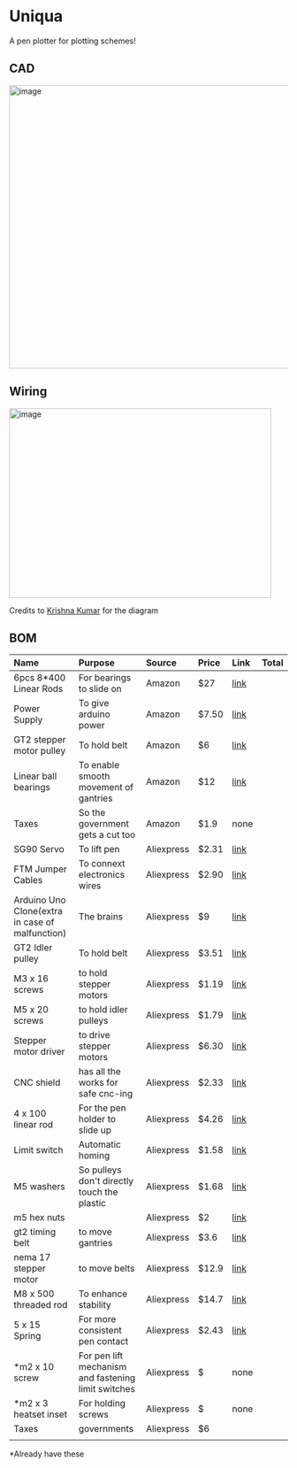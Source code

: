 # Uniqua
A pen plotter for plotting schemes!

## CAD
<img width="690" height="512" alt="image" src="https://github.com/user-attachments/assets/8aa379eb-93bb-436f-86bc-1acc75314d31" />


## Wiring
<img width="474" height="343" alt="image" src="https://github.com/user-attachments/assets/9d6dde57-ed8b-4e34-9c51-7f1ab46ce735" />

Credits to [Krishna Kumar](https://www.hackster.io/kk1211114) for the diagram


## BOM
| Name   | Purpose      | Source         | Price | Link | Total|
|:-------|:-------------|:---------------|:------|:------|:----------|
|6pcs 8*400 Linear Rods|For bearings to slide on|Amazon|$27|[link](https://www.amazon.com/gp/product/B0CXTX5FZ3/ref=ox_sc_act_title_1?smid=A2IW11PEFKCHE9&psc=1)||
|Power Supply|To give arduino power|Amazon|$7.50|[link](https://www.amazon.com/gp/product/B018OLREG4/ref=ox_sc_act_title_3?smid=A2VN47FGA6FR8&psc=1)||
|GT2 stepper motor pulley|To hold belt|Amazon|$6|[link](https://www.amazon.com/gp/product/B07CXSSGF8/ref=ox_sc_act_title_4?smid=A2QQQKMKGVNA5E&psc=1)||
|Linear ball bearings|To enable smooth movement of gantries|Amazon|$12|[link](https://www.amazon.com/gp/product/B087WPGQ8T/ref=ox_sc_act_title_5?smid=A3TIH0U3DL7GNQ&psc=1)||
|Taxes|So the government gets a cut too|Amazon|$1.9|none||
|SG90 Servo| To lift pen|Aliexpress|$2.31|[link](https://www.aliexpress.com/item/3256806385982254.html?spm=a2g0o.cart.0.0.3cfa38daS7Zzi6&mp=1&pdp_npi=5%40dis%21USD%21USD%202.31%21USD%202.31%21%21USD%202.31%21%21%21%402101c67a17537423498472061e0c59%2112000037705759120%21ct%21US%216369324848%21%211%210&_gl=1*1uqgl4s*_gcl_aw*R0NMLjE3NDg2NDY3NzguQ2p3S0NBandydVhCQmhBckVpd0FDQlJ0SGY0Y1FsdERxTktaektpTjZvQXhCbXFSMlVYNXRxb3pmckRVNE92VTQ4VkNDU2xpWFhZYlFob0NZMzRRQXZEX0J3RQ..*_gcl_dc*R0NMLjE3NDg2NDY3NzguQ2p3S0NBandydVhCQmhBckVpd0FDQlJ0SGY0Y1FsdERxTktaektpTjZvQXhCbXFSMlVYNXRxb3pmckRVNE92VTQ4VkNDU2xpWFhZYlFob0NZMzRRQXZEX0J3RQ..*_gcl_au*Mjc3OTY4OTE5LjE3NDcyNzI0MDM.*_ga*MjA3NTQzODk0NC4xNzUzNzM0NDE4*_ga_VED1YSGNC7*czE3NTM3NDIxNzckbzIkZzEkdDE3NTM3NDIzNTEkajU5JGwwJGgw)||
|FTM Jumper Cables|To connext electronics wires|Aliexpress|$2.90|[link](https://www.aliexpress.com/item/3256802798368625.html?spm=a2g0o.cart.0.0.3cfa38daS7Zzi6&mp=1&pdp_npi=5%40dis%21USD%21USD%202.89%21USD%202.89%21%21USD%202.89%21%21%21%402101c67a17537423498472061e0c59%2112000023065504336%21ct%21US%216369324848%21%211%210&_gl=1*1uqgl4s*_gcl_aw*R0NMLjE3NDg2NDY3NzguQ2p3S0NBandydVhCQmhBckVpd0FDQlJ0SGY0Y1FsdERxTktaektpTjZvQXhCbXFSMlVYNXRxb3pmckRVNE92VTQ4VkNDU2xpWFhZYlFob0NZMzRRQXZEX0J3RQ..*_gcl_dc*R0NMLjE3NDg2NDY3NzguQ2p3S0NBandydVhCQmhBckVpd0FDQlJ0SGY0Y1FsdERxTktaektpTjZvQXhCbXFSMlVYNXRxb3pmckRVNE92VTQ4VkNDU2xpWFhZYlFob0NZMzRRQXZEX0J3RQ..*_gcl_au*Mjc3OTY4OTE5LjE3NDcyNzI0MDM.*_ga*MjA3NTQzODk0NC4xNzUzNzM0NDE4*_ga_VED1YSGNC7*czE3NTM3NDIxNzckbzIkZzEkdDE3NTM3NDIzNTEkajU5JGwwJGgw)||
|Arduino Uno Clone(extra in case of malfunction)|The brains|Aliexpress|$9|[link](https://www.aliexpress.us/item/3256805955372826.html?spm=a2g0o.cart.0.0.3cfa38daS7Zzi6&mp=1&pdp_npi=5%40dis%21USD%21USD%204.49%21USD%204.49%21%21USD%204.49%21%21%21%402101c67a17537423498472061e0c59%2112000035947933188%21ct%21US%216369324848%21%212%210&_gl=1*amc11f*_gcl_aw*R0NMLjE3NDg2NDY3NzguQ2p3S0NBandydVhCQmhBckVpd0FDQlJ0SGY0Y1FsdERxTktaektpTjZvQXhCbXFSMlVYNXRxb3pmckRVNE92VTQ4VkNDU2xpWFhZYlFob0NZMzRRQXZEX0J3RQ..*_gcl_dc*R0NMLjE3NDg2NDY3NzguQ2p3S0NBandydVhCQmhBckVpd0FDQlJ0SGY0Y1FsdERxTktaektpTjZvQXhCbXFSMlVYNXRxb3pmckRVNE92VTQ4VkNDU2xpWFhZYlFob0NZMzRRQXZEX0J3RQ..*_gcl_au*Mjc3OTY4OTE5LjE3NDcyNzI0MDM.*_ga*MjA3NTQzODk0NC4xNzUzNzM0NDE4*_ga_VED1YSGNC7*czE3NTM3NDIxNzckbzIkZzEkdDE3NTM3NDI1MzMkajYwJGwwJGgw&gatewayAdapt=glo2usa)||
|GT2 Idler pulley|To hold belt|Aliexpress|$3.51|[link](https://www.aliexpress.com/item/3256805966224219.html?spm=a2g0o.cart.0.0.3cfa38daS7Zzi6&mp=1&pdp_npi=5%40dis%21USD%21USD%203.51%21USD%203.51%21%21USD%203.51%21%21%21%402103146c17537427860388128e1f15%2112000036001922943%21ct%21US%216369324848%21%211%210&_gl=1*1e9y95g*_gcl_aw*R0NMLjE3NDg2NDY3NzguQ2p3S0NBandydVhCQmhBckVpd0FDQlJ0SGY0Y1FsdERxTktaektpTjZvQXhCbXFSMlVYNXRxb3pmckRVNE92VTQ4VkNDU2xpWFhZYlFob0NZMzRRQXZEX0J3RQ..*_gcl_dc*R0NMLjE3NDg2NDY3NzguQ2p3S0NBandydVhCQmhBckVpd0FDQlJ0SGY0Y1FsdERxTktaektpTjZvQXhCbXFSMlVYNXRxb3pmckRVNE92VTQ4VkNDU2xpWFhZYlFob0NZMzRRQXZEX0J3RQ..*_gcl_au*Mjc3OTY4OTE5LjE3NDcyNzI0MDM.*_ga*MjA3NTQzODk0NC4xNzUzNzM0NDE4*_ga_VED1YSGNC7*czE3NTM3NDIxNzckbzIkZzEkdDE3NTM3NDI5MzEkajYwJGwwJGgw)||
|M3 x 16 screws|to hold stepper motors|Aliexpress|$1.19|[link](https://www.aliexpress.com/item/3256805692722422.html?spm=a2g0o.cart.0.0.3cfa38daS7Zzi6&mp=1&pdp_npi=5%40dis%21USD%21USD%201.19%21USD%201.19%21%21USD%201.19%21%21%21%402103146c17537427860388128e1f15%2112000034679037239%21ct%21US%216369324848%21%211%210&_gl=1*1e9y95g*_gcl_aw*R0NMLjE3NDg2NDY3NzguQ2p3S0NBandydVhCQmhBckVpd0FDQlJ0SGY0Y1FsdERxTktaektpTjZvQXhCbXFSMlVYNXRxb3pmckRVNE92VTQ4VkNDU2xpWFhZYlFob0NZMzRRQXZEX0J3RQ..*_gcl_dc*R0NMLjE3NDg2NDY3NzguQ2p3S0NBandydVhCQmhBckVpd0FDQlJ0SGY0Y1FsdERxTktaektpTjZvQXhCbXFSMlVYNXRxb3pmckRVNE92VTQ4VkNDU2xpWFhZYlFob0NZMzRRQXZEX0J3RQ..*_gcl_au*Mjc3OTY4OTE5LjE3NDcyNzI0MDM.*_ga*MjA3NTQzODk0NC4xNzUzNzM0NDE4*_ga_VED1YSGNC7*czE3NTM3NDIxNzckbzIkZzEkdDE3NTM3NDI5MzEkajYwJGwwJGgw)||
|M5 x 20 screws|to hold idler pulleys|Aliexpress|$1.79|[link](https://www.aliexpress.com/item/2255800598515019.html?spm=a2g0o.cart.0.0.3cfa38daS7Zzi6&mp=1&pdp_npi=5%40dis%21USD%21USD%201.79%21USD%201.72%21%21USD%201.72%21%21%21%402103146c17537427860388128e1f15%2112000036122606202%21ct%21US%216369324848%21%211%210&_gl=1*1e9y95g*_gcl_aw*R0NMLjE3NDg2NDY3NzguQ2p3S0NBandydVhCQmhBckVpd0FDQlJ0SGY0Y1FsdERxTktaektpTjZvQXhCbXFSMlVYNXRxb3pmckRVNE92VTQ4VkNDU2xpWFhZYlFob0NZMzRRQXZEX0J3RQ..*_gcl_dc*R0NMLjE3NDg2NDY3NzguQ2p3S0NBandydVhCQmhBckVpd0FDQlJ0SGY0Y1FsdERxTktaektpTjZvQXhCbXFSMlVYNXRxb3pmckRVNE92VTQ4VkNDU2xpWFhZYlFob0NZMzRRQXZEX0J3RQ..*_gcl_au*Mjc3OTY4OTE5LjE3NDcyNzI0MDM.*_ga*MjA3NTQzODk0NC4xNzUzNzM0NDE4*_ga_VED1YSGNC7*czE3NTM3NDIxNzckbzIkZzEkdDE3NTM3NDI5MzEkajYwJGwwJGgw)||
|Stepper motor driver|to drive stepper motors|Aliexpress|$6.30|[link](https://www.aliexpress.com/item/3256803799187214.html?spm=a2g0o.cart.0.0.3cfa38daS7Zzi6&mp=1&pdp_npi=5%40dis%21USD%21USD%206.28%21USD%206.28%21%21USD%206.28%21%21%21%402101c67a17537423498472061e0c59%2112000027645005775%21ct%21US%216369324848%21%211%210&_gl=1*1e9y95g*_gcl_aw*R0NMLjE3NDg2NDY3NzguQ2p3S0NBandydVhCQmhBckVpd0FDQlJ0SGY0Y1FsdERxTktaektpTjZvQXhCbXFSMlVYNXRxb3pmckRVNE92VTQ4VkNDU2xpWFhZYlFob0NZMzRRQXZEX0J3RQ..*_gcl_dc*R0NMLjE3NDg2NDY3NzguQ2p3S0NBandydVhCQmhBckVpd0FDQlJ0SGY0Y1FsdERxTktaektpTjZvQXhCbXFSMlVYNXRxb3pmckRVNE92VTQ4VkNDU2xpWFhZYlFob0NZMzRRQXZEX0J3RQ..*_gcl_au*Mjc3OTY4OTE5LjE3NDcyNzI0MDM.*_ga*MjA3NTQzODk0NC4xNzUzNzM0NDE4*_ga_VED1YSGNC7*czE3NTM3NDIxNzckbzIkZzEkdDE3NTM3NDI5MzEkajYwJGwwJGgw)||
|CNC shield| has all the works for safe cnc-ing|Aliexpress|$2.33|[link](https://www.aliexpress.us/item/3256806291794239.html?spm=a2g0o.cart.0.0.3cfa38daS7Zzi6&mp=1&pdp_npi=5%40dis%21USD%21USD%202.33%21USD%202.33%21%21USD%202.33%21%21%21%402103146c17537427860388128e1f15%2112000037347058708%21ct%21US%216369324848%21%211%210&_gl=1*hk7gte*_gcl_aw*R0NMLjE3NDg2NDY3NzguQ2p3S0NBandydVhCQmhBckVpd0FDQlJ0SGY0Y1FsdERxTktaektpTjZvQXhCbXFSMlVYNXRxb3pmckRVNE92VTQ4VkNDU2xpWFhZYlFob0NZMzRRQXZEX0J3RQ..*_gcl_dc*R0NMLjE3NDg2NDY3NzguQ2p3S0NBandydVhCQmhBckVpd0FDQlJ0SGY0Y1FsdERxTktaektpTjZvQXhCbXFSMlVYNXRxb3pmckRVNE92VTQ4VkNDU2xpWFhZYlFob0NZMzRRQXZEX0J3RQ..*_gcl_au*Mjc3OTY4OTE5LjE3NDcyNzI0MDM.*_ga*MjA3NTQzODk0NC4xNzUzNzM0NDE4*_ga_VED1YSGNC7*czE3NTM3NDIxNzckbzIkZzEkdDE3NTM3NDI1NDkkajQ0JGwwJGgw&gatewayAdapt=glo2usa#nav-review)||
|4 x 100 linear rod|For the pen holder to slide up|Aliexpress|$4.26|[link](https://www.aliexpress.com/item/3256804855023250.html?spm=a2g0o.cart.0.0.3cfa38daS7Zzi6&mp=1&pdp_npi=5%40dis%21USD%21USD%202.13%21USD%202.13%21%21USD%202.13%21%21%21%402101c67a17537423498472061e0c59%2112000031424484616%21ct%21US%216369324848%21%212%210&_gl=1*shthvm*_gcl_aw*R0NMLjE3NDg2NDY3NzguQ2p3S0NBandydVhCQmhBckVpd0FDQlJ0SGY0Y1FsdERxTktaektpTjZvQXhCbXFSMlVYNXRxb3pmckRVNE92VTQ4VkNDU2xpWFhZYlFob0NZMzRRQXZEX0J3RQ..*_gcl_dc*R0NMLjE3NDg2NDY3NzguQ2p3S0NBandydVhCQmhBckVpd0FDQlJ0SGY0Y1FsdERxTktaektpTjZvQXhCbXFSMlVYNXRxb3pmckRVNE92VTQ4VkNDU2xpWFhZYlFob0NZMzRRQXZEX0J3RQ..*_gcl_au*Mjc3OTY4OTE5LjE3NDcyNzI0MDM.*_ga*MjA3NTQzODk0NC4xNzUzNzM0NDE4*_ga_VED1YSGNC7*czE3NTM3NDIxNzckbzIkZzEkdDE3NTM3NDI5MzEkajYwJGwwJGgw)||
|Limit switch|Automatic homing|Aliexpress|$1.58|[link](https://www.aliexpress.com/item/3256805410237576.html?spm=a2g0o.cart.0.0.3cfa38daS7Zzi6&mp=1&pdp_npi=5%40dis%21USD%21USD%201.58%21USD%201.58%21%21USD%201.58%21%21%21%402101c67a17537423498472061e0c59%2112000033693394513%21ct%21US%216369324848%21%211%210&_gl=1*suim2a*_gcl_aw*R0NMLjE3NDg2NDY3NzguQ2p3S0NBandydVhCQmhBckVpd0FDQlJ0SGY0Y1FsdERxTktaektpTjZvQXhCbXFSMlVYNXRxb3pmckRVNE92VTQ4VkNDU2xpWFhZYlFob0NZMzRRQXZEX0J3RQ..*_gcl_dc*R0NMLjE3NDg2NDY3NzguQ2p3S0NBandydVhCQmhBckVpd0FDQlJ0SGY0Y1FsdERxTktaektpTjZvQXhCbXFSMlVYNXRxb3pmckRVNE92VTQ4VkNDU2xpWFhZYlFob0NZMzRRQXZEX0J3RQ..*_gcl_au*Mjc3OTY4OTE5LjE3NDcyNzI0MDM.*_ga*MjA3NTQzODk0NC4xNzUzNzM0NDE4*_ga_VED1YSGNC7*czE3NTM3NDIxNzckbzIkZzEkdDE3NTM3NDI5MzEkajYwJGwwJGgw)||
|M5 washers|So pulleys don't directly touch the plastic|Aliexpress|$1.68|[link](https://www.aliexpress.com/item/3256807003597592.html?spm=a2g0o.cart.0.0.3cfa38daS7Zzi6&mp=1&pdp_npi=5%40dis%21USD%21USD%201.68%21USD%201.68%21%21USD%201.68%21%21%21%402103246617537424854907643e6b6e%2112000039747824224%21ct%21US%216369324848%21%211%210&_gl=1*zvm7s7*_gcl_aw*R0NMLjE3NDg2NDY3NzguQ2p3S0NBandydVhCQmhBckVpd0FDQlJ0SGY0Y1FsdERxTktaektpTjZvQXhCbXFSMlVYNXRxb3pmckRVNE92VTQ4VkNDU2xpWFhZYlFob0NZMzRRQXZEX0J3RQ..*_gcl_dc*R0NMLjE3NDg2NDY3NzguQ2p3S0NBandydVhCQmhBckVpd0FDQlJ0SGY0Y1FsdERxTktaektpTjZvQXhCbXFSMlVYNXRxb3pmckRVNE92VTQ4VkNDU2xpWFhZYlFob0NZMzRRQXZEX0J3RQ..*_gcl_au*Mjc3OTY4OTE5LjE3NDcyNzI0MDM.*_ga*MjA3NTQzODk0NC4xNzUzNzM0NDE4*_ga_VED1YSGNC7*czE3NTM3NDIxNzckbzIkZzEkdDE3NTM3NDI5MzEkajYwJGwwJGgw)||
|m5 hex nuts||Aliexpress|$2|[link](https://www.aliexpress.com/item/3256808093729366.html?spm=a2g0o.cart.0.0.3cfa38daS7Zzi6&mp=1&pdp_npi=5%40dis%21USD%21USD%201.96%21USD%201.96%21%21USD%201.96%21%21%21%402103246617537424854907643e6b6e%2112000044463152586%21ct%21US%216369324848%21%211%210&_gl=1*zvm7s7*_gcl_aw*R0NMLjE3NDg2NDY3NzguQ2p3S0NBandydVhCQmhBckVpd0FDQlJ0SGY0Y1FsdERxTktaektpTjZvQXhCbXFSMlVYNXRxb3pmckRVNE92VTQ4VkNDU2xpWFhZYlFob0NZMzRRQXZEX0J3RQ..*_gcl_dc*R0NMLjE3NDg2NDY3NzguQ2p3S0NBandydVhCQmhBckVpd0FDQlJ0SGY0Y1FsdERxTktaektpTjZvQXhCbXFSMlVYNXRxb3pmckRVNE92VTQ4VkNDU2xpWFhZYlFob0NZMzRRQXZEX0J3RQ..*_gcl_au*Mjc3OTY4OTE5LjE3NDcyNzI0MDM.*_ga*MjA3NTQzODk0NC4xNzUzNzM0NDE4*_ga_VED1YSGNC7*czE3NTM3NDIxNzckbzIkZzEkdDE3NTM3NDI5MzEkajYwJGwwJGgw)||
|gt2 timing belt|to move gantries|Aliexpress|$3.6|[link](https://www.aliexpress.com/item/3256808671441858.html?spm=a2g0o.cart.0.0.3cfa38daS7Zzi6&mp=1&pdp_npi=5%40dis%21USD%21USD%207.31%21USD%203.58%21%21USD%203.58%21%21%21%402103146c17537427860388128e1f15%2112000047019596825%21ct%21US%216369324848%21%211%210&_gl=1*7xc4jr*_gcl_aw*R0NMLjE3NDg2NDY3NzguQ2p3S0NBandydVhCQmhBckVpd0FDQlJ0SGY0Y1FsdERxTktaektpTjZvQXhCbXFSMlVYNXRxb3pmckRVNE92VTQ4VkNDU2xpWFhZYlFob0NZMzRRQXZEX0J3RQ..*_gcl_dc*R0NMLjE3NDg2NDY3NzguQ2p3S0NBandydVhCQmhBckVpd0FDQlJ0SGY0Y1FsdERxTktaektpTjZvQXhCbXFSMlVYNXRxb3pmckRVNE92VTQ4VkNDU2xpWFhZYlFob0NZMzRRQXZEX0J3RQ..*_gcl_au*Mjc3OTY4OTE5LjE3NDcyNzI0MDM.*_ga*MjA3NTQzODk0NC4xNzUzNzM0NDE4*_ga_VED1YSGNC7*czE3NTM3NDIxNzckbzIkZzEkdDE3NTM3NDI5MzEkajYwJGwwJGgw)||
|nema 17 stepper motor|to move belts|Aliexpress|$12.9|[link](https://www.aliexpress.com/item/3256805095424554.html?spm=a2g0o.cart.0.0.3cfa38daS7Zzi6&mp=1&pdp_npi=5%40dis%21USD%21USD%206.44%21USD%206.44%21%21USD%206.44%21%21%21%402103146c17537427860388128e1f15%2112000048015817439%21ct%21US%216369324848%21%212%210&_gl=1*g7ucid*_gcl_aw*R0NMLjE3NDg2NDY3NzguQ2p3S0NBandydVhCQmhBckVpd0FDQlJ0SGY0Y1FsdERxTktaektpTjZvQXhCbXFSMlVYNXRxb3pmckRVNE92VTQ4VkNDU2xpWFhZYlFob0NZMzRRQXZEX0J3RQ..*_gcl_dc*R0NMLjE3NDg2NDY3NzguQ2p3S0NBandydVhCQmhBckVpd0FDQlJ0SGY0Y1FsdERxTktaektpTjZvQXhCbXFSMlVYNXRxb3pmckRVNE92VTQ4VkNDU2xpWFhZYlFob0NZMzRRQXZEX0J3RQ..*_gcl_au*Mjc3OTY4OTE5LjE3NDcyNzI0MDM.*_ga*MjA3NTQzODk0NC4xNzUzNzM0NDE4*_ga_VED1YSGNC7*czE3NTM3NDIxNzckbzIkZzEkdDE3NTM3NDI5MzEkajYwJGwwJGgw)||
|M8 x 500 threaded rod|To enhance stability|Aliexpress|$14.7|[link](https://www.aliexpress.com/item/3256807919274570.html?spm=a2g0o.cart.0.0.3cfa38daS7Zzi6&mp=1&pdp_npi=5%40dis%21USD%21USD%207.52%21USD%207.35%21%21USD%207.35%21%21%21%402103146c17537427860388128e1f15%2112000043789624665%21ct%21US%216369324848%21%212%210&_gl=1*g7ucid*_gcl_aw*R0NMLjE3NDg2NDY3NzguQ2p3S0NBandydVhCQmhBckVpd0FDQlJ0SGY0Y1FsdERxTktaektpTjZvQXhCbXFSMlVYNXRxb3pmckRVNE92VTQ4VkNDU2xpWFhZYlFob0NZMzRRQXZEX0J3RQ..*_gcl_dc*R0NMLjE3NDg2NDY3NzguQ2p3S0NBandydVhCQmhBckVpd0FDQlJ0SGY0Y1FsdERxTktaektpTjZvQXhCbXFSMlVYNXRxb3pmckRVNE92VTQ4VkNDU2xpWFhZYlFob0NZMzRRQXZEX0J3RQ..*_gcl_au*Mjc3OTY4OTE5LjE3NDcyNzI0MDM.*_ga*MjA3NTQzODk0NC4xNzUzNzM0NDE4*_ga_VED1YSGNC7*czE3NTM3NDIxNzckbzIkZzEkdDE3NTM3NDI5MzEkajYwJGwwJGgw)||
|5 x 15 Spring|For more consistent pen contact|Aliexpress|$2.43|[link](https://www.aliexpress.com/item/3256807406561228.html?spm=a2g0o.cart.0.0.3cfa38daS7Zzi6&mp=1&pdp_npi=5%40dis%21USD%21USD%202.43%21USD%202.43%21%21USD%202.43%21%21%21%402103146c17537427860388128e1f15%2112000041425495237%21ct%21US%216369324848%21%211%210&_gl=1*g7ucid*_gcl_aw*R0NMLjE3NDg2NDY3NzguQ2p3S0NBandydVhCQmhBckVpd0FDQlJ0SGY0Y1FsdERxTktaektpTjZvQXhCbXFSMlVYNXRxb3pmckRVNE92VTQ4VkNDU2xpWFhZYlFob0NZMzRRQXZEX0J3RQ..*_gcl_dc*R0NMLjE3NDg2NDY3NzguQ2p3S0NBandydVhCQmhBckVpd0FDQlJ0SGY0Y1FsdERxTktaektpTjZvQXhCbXFSMlVYNXRxb3pmckRVNE92VTQ4VkNDU2xpWFhZYlFob0NZMzRRQXZEX0J3RQ..*_gcl_au*Mjc3OTY4OTE5LjE3NDcyNzI0MDM.*_ga*MjA3NTQzODk0NC4xNzUzNzM0NDE4*_ga_VED1YSGNC7*czE3NTM3NDIxNzckbzIkZzEkdDE3NTM3NDI5MzEkajYwJGwwJGgw)||
|*m2 x 10 screw|For pen lift mechanism and fastening limit switches|Aliexpress|$|none||
|*m2 x 3 heatset inset|For holding screws|Aliexpress|$|none||
|Taxes|governments|Aliexpress|$6|||
|||||||

*Already have these

